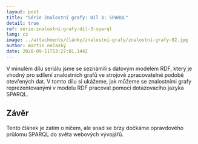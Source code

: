 ```yaml
---
layout: post
title: "Série Znalostní grafy: Díl 3: SPARQL"
detail: true
ref: série-znalostní-grafy-díl-3-sparql
lang: cs
image: ../attachments/články/znalostní-grafy/znalostní-grafy-02.jpg
author: martin_nečaský
date: 2020-09-11T13:27:01.144Z
---
```

V minulém dílu seriálu jsme se seznámili s datovým modelem RDF, který je vhodný pro sdílení znalostních grafů ve strojově zpracovatelné podobě otevřených dat.
V tomto dílu si ukážeme, jak můžeme se znalostními grafy reprezentovanými v modelu RDF pracovat pomocí dotazovacího jazyka SPARQL.

<!--more-->

## Závěr

Tento článek je zatím o ničem, ale snad se brzy dočkáme opravdového průlomu SPARQL do světa webových vývojářů.